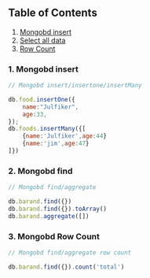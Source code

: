 ## Table of Contents
1. [Mongobd insert](###1-mongobd-insert)
2. [Select all data](###2-mongobd-find)
3. [Row Count](###3-mongobd-row-count)


### 1. Mongobd insert

```js
// Mongobd insert/insertone/insertMany

db.food.insertOne({
    name:"Julfiker",
    age:33,
});
db.foods.insertMany({[
    {name:'Julfiker',age:44}
    {name:'jim',age:47}
]})

```
### 2. Mongobd find

```js
// Mongobd find/aggregate

db.barand.find({})
db.barand.find({}).toArray()
db.barand.aggregate([])

```

### 3. Mongobd Row Count

```js
// Mongobd find/aggregate row count

db.barand.find({}).count('total')
```
